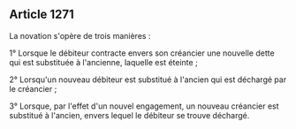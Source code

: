 Article 1271
----
La novation s'opère de trois manières :

1° Lorsque le débiteur contracte envers son créancier une nouvelle dette qui est
substituée à l'ancienne, laquelle est éteinte ;

2° Lorsqu'un nouveau débiteur est substitué à l'ancien qui est déchargé par le
créancier ;

3° Lorsque, par l'effet d'un nouvel engagement, un nouveau créancier est
substitué à l'ancien, envers lequel le débiteur se trouve déchargé.
